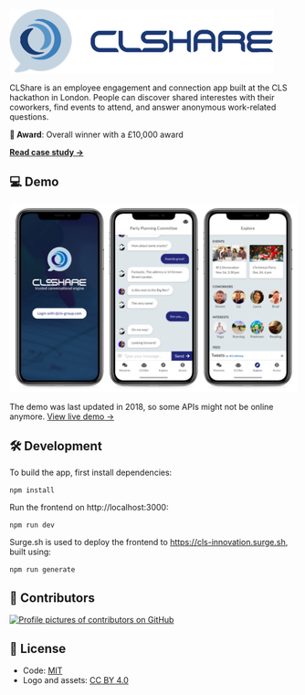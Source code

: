 ![CLShare](/clshare-logo.png)

CLShare is an employee engagement and connection app built at the CLS hackathon in London. People can discover shared interestes with their coworkers, find events to attend, and answer anonymous work-related questions.

**🥇 Award**: Overall winner with a £10,000 award

[**Read case study →**](https://anandchowdhary.com/projects/clshare)

## 💻 Demo

![CLShare screenshot](/clshare-screenshot.png)

The demo was last updated in 2018, so some APIs might not be online anymore. [View live demo →](https://cls-innovation.surge.sh)

## 🛠️ Development

To build the app, first install dependencies:

```
npm install
```

Run the frontend on http://localhost:3000:

```
npm run dev
```

Surge.sh is used to deploy the frontend to https://cls-innovation.surge.sh, built using:

```
npm run generate
```

## 👥 Contributors

[![Profile pictures of contributors on GitHub](https://services.anandchowdhary.now.sh/api/github-contributors?repo=c-r-e-a-t-e/clshare)](https://github.com/c-r-e-a-t-e/clshare/graphs/contributors)

## 📄 License

- Code: [MIT](/LICENSE)
- Logo and assets: [CC BY 4.0](https://creativecommons.org/licenses/by/4.0/)

